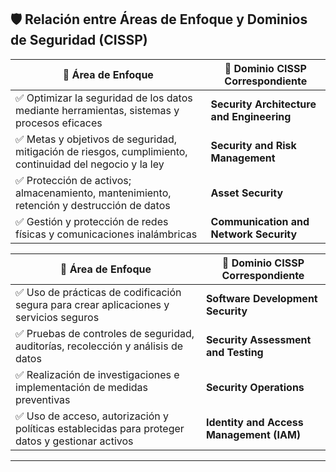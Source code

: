 
## 🛡️ Relación entre Áreas de Enfoque y Dominios de Seguridad (CISSP)

|🧩 **Área de Enfoque**|🔐 **Dominio CISSP Correspondiente**|
|---|---|
|✅ Optimizar la seguridad de los datos mediante herramientas, sistemas y procesos eficaces|**Security Architecture and Engineering**|
|✅ Metas y objetivos de seguridad, mitigación de riesgos, cumplimiento, continuidad del negocio y la ley|**Security and Risk Management**|
|✅ Protección de activos; almacenamiento, mantenimiento, retención y destrucción de datos|**Asset Security**|
|✅ Gestión y protección de redes físicas y comunicaciones inalámbricas|**Communication and Network Security**|

| 🧩 **Área de Enfoque**                                                                         | 🔐 **Dominio CISSP Correspondiente**     |
| ---------------------------------------------------------------------------------------------- | ---------------------------------------- |
| ✅ Uso de prácticas de codificación segura para crear aplicaciones y servicios seguros          | **Software Development Security**        |
| ✅ Pruebas de controles de seguridad, auditorías, recolección y análisis de datos               | **Security Assessment and Testing**      |
| ✅ Realización de investigaciones e implementación de medidas preventivas                       | **Security Operations**                  |
| ✅ Uso de acceso, autorización y políticas establecidas para proteger datos y gestionar activos | **Identity and Access Management (IAM)** |

---

